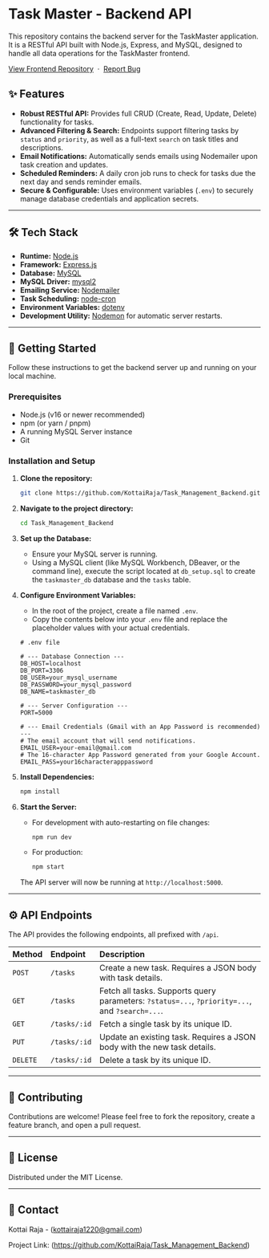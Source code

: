 # Task Master - Backend API

This repository contains the backend server for the TaskMaster application. It is a RESTful API built with Node.js, Express, and MySQL, designed to handle all data operations for the TaskMaster frontend.

[View Frontend Repository](https://github.com/KottaiRaja/Task_Management_Frontend)  ·  [Report Bug](https://github.com/KottaiRaja/Task_Management_Backend/issues)

## ✨ Features

*   **Robust RESTful API:** Provides full CRUD (Create, Read, Update, Delete) functionality for tasks.
*   **Advanced Filtering & Search:** Endpoints support filtering tasks by `status` and `priority`, as well as a full-text `search` on task titles and descriptions.
*   **Email Notifications:** Automatically sends emails using Nodemailer upon task creation and updates.
*   **Scheduled Reminders:** A daily cron job runs to check for tasks due the next day and sends reminder emails.
*   **Secure & Configurable:** Uses environment variables (`.env`) to securely manage database credentials and application secrets.

---

## 🛠️ Tech Stack

*   **Runtime:** [Node.js](https://nodejs.org/)
*   **Framework:** [Express.js](https://expressjs.com/)
*   **Database:** [MySQL](https://www.mysql.com/)
*   **MySQL Driver:** [mysql2](https://github.com/sidorares/node-mysql2)
*   **Emailing Service:** [Nodemailer](https://nodemailer.com/)
*   **Task Scheduling:** [node-cron](https://www.npmjs.com/package/node-cron)
*   **Environment Variables:** [dotenv](https://www.npmjs.com/package/dotenv)
*   **Development Utility:** [Nodemon](https://nodemon.io/) for automatic server restarts.

---

## 🚀 Getting Started

Follow these instructions to get the backend server up and running on your local machine.

### Prerequisites

*   Node.js (v16 or newer recommended)
*   npm (or yarn / pnpm)
*   A running MySQL Server instance
*   Git

### Installation and Setup

1.  **Clone the repository:**
    ```bash
    git clone https://github.com/KottaiRaja/Task_Management_Backend.git
    ```

2.  **Navigate to the project directory:**
    ```bash
    cd Task_Management_Backend
    ```

3.  **Set up the Database:**
    *   Ensure your MySQL server is running.
    *   Using a MySQL client (like MySQL Workbench, DBeaver, or the command line), execute the script located at `db_setup.sql` to create the `taskmaster_db` database and the `tasks` table.

4.  **Configure Environment Variables:**
    *   In the root of the project, create a file named `.env`.
    *   Copy the contents below into your `.env` file and replace the placeholder values with your actual credentials.

    ```dotenv
    # .env file

    # --- Database Connection ---
    DB_HOST=localhost
    DB_PORT=3306
    DB_USER=your_mysql_username
    DB_PASSWORD=your_mysql_password
    DB_NAME=taskmaster_db

    # --- Server Configuration ---
    PORT=5000

    # --- Email Credentials (Gmail with an App Password is recommended) ---
    # The email account that will send notifications.
    EMAIL_USER=your-email@gmail.com
    # The 16-character App Password generated from your Google Account.
    EMAIL_PASS=your16characterapppassword
    ```

5.  **Install Dependencies:**
    ```bash
    npm install
    ```

6.  **Start the Server:**
    *   For development with auto-restarting on file changes:
        ```bash
        npm run dev
        ```
    *   For production:
        ```bash
        npm start
        ```
    The API server will now be running at `http://localhost:5000`.


---

## ⚙️ API Endpoints

The API provides the following endpoints, all prefixed with `/api`.

| Method | Endpoint         | Description                                                      |
|:-------|:-----------------|:-----------------------------------------------------------------|
| `POST` | `/tasks`     | Create a new task. Requires a JSON body with task details. |
| `GET`  | `/tasks`     | Fetch all tasks. Supports query parameters: `?status=...`, `?priority=...`, and `?search=...`. |
| `GET`  | `/tasks/:id` | Fetch a single task by its unique ID.                                   |
| `PUT`  | `/tasks/:id` | Update an existing task. Requires a JSON body with the new task details. |
| `DELETE`| `/tasks/:id` | Delete a task by its unique ID.                                        |

---

## 🤝 Contributing

Contributions are welcome! Please feel free to fork the repository, create a feature branch, and open a pull request.

---

## 📜 License

Distributed under the MIT License.

---

## 📧 Contact

Kottai Raja - (kottairaja1220@gmail.com)

Project Link: (https://github.com/KottaiRaja/Task_Management_Backend)
